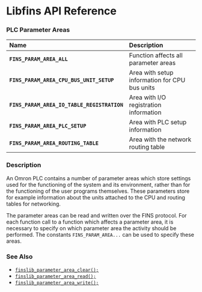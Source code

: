 # Libfins API Reference

### PLC Parameter Areas

| Name | Description |
| :--- | :--- |
|**`FINS_PARAM_AREA_ALL`**|Function affects all parameter areas|
|**`FINS_PARAM_AREA_CPU_BUS_UNIT_SETUP`**|Area with setup information for CPU bus units|
|**`FINS_PARAM_AREA_IO_TABLE_REGISTRATION`**|Area with I/O registration information|
|**`FINS_PARAM_AREA_PLC_SETUP`**|Area with PLC setup information|
|**`FINS_PARAM_AREA_ROUTING_TABLE`**|Area with the network routing table|

### Description

An Omron PLC contains a number of parameter areas which store settings used for the functioning of the system and its environment, rather than for the functioning of the user programs themselves. These parameters store for example information about the units attached to the CPU and routing tables for networking.

The parameter areas can be read and written over the FINS protocol. For each function call to a function which affects a parameter area, it is necessary to specify on which parameter area the activity should be performed. The constants `FINS_PARAM_AREA...` can be used to specify these areas.

### See Also

* [`finslib_parameter_area_clear();`](finslib_parameter_area_clear.md)
* [`finslib_parameter_area_read();`](finslib_parameter_area_read.md)
* [`finslib_parameter_area_write();`](finslib_parameter_area_write.md)
